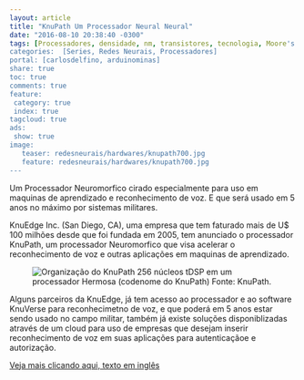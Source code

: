 ```yaml
---
layout: article
title: "KnuPath Um Processador Neural Neural"
date: "2016-08-10 20:38:40 -0300"
tags: [Processadores, densidade, nm, transistores, tecnologia, Moore's Law, Lei de Moore, Regra de Moore, avanço, tecnologia, Redes Neurais, Inteligencia Artificial, KnuPath, KnuEdge, Reconhecimento de Voz, Neuromorfico, Militar]
categories:  [Series, Redes Neurais, Processadores]
portal: [carlosdelfino, arduinominas]
share: true
toc: true
comments: true
feature:
 category: true
 index: true
tagcloud: true
ads:
 show: true
image:
   teaser: redesneurais/hardwares/knupath700.jpg
   feature: redesneurais/hardwares/knupath700.jpg
---
```

Um Processador Neuromorfico cirado especialmente para uso em maquinas de aprendizado e reconhecimento de voz. E que será usado em 5 anos no máximo por sistemas militares.

<!--more-->

KnuEdge Inc. (San Diego, CA), uma empresa que tem faturado mais de U$ 100 milhões desde que foi fundada em 2005, tem anunciado o processador KnuPath, um processador Neuromorfico que visa acelerar o reconhecimento de voz e outras aplicações em maquinas de aprendizado.

<figure>
<img alt="Organização do KnuPath" src="/images/redesneurais/hardwares/knuedgehermosa525.jpg"
<figcaption>
256 núcleos tDSP em um processador Hermosa (codenome do KnuPath) Fonte: KnuPath.
</figcaption>
</figure>

Alguns parceiros da KnuEdge, já tem acesso ao processador e ao software KnuVerse para reconhecimetno de voz, e que poderá em 5 anos estar sendo usado no campo militar, também já existe soluções disponiblizadas através de um cloud para uso de empresas que desejam inserir reconhecimento de voz em suas aplicações para autenticaçãoe e autorização.

[Veja mais clicando aqui, texto em inglês](http://www.electronics-eetimes.com/news/military-startup-aims-large-neural-processor-chip)
